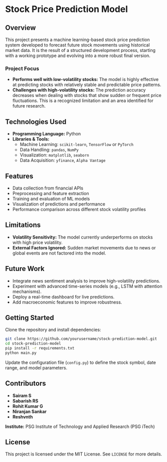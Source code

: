 # Stock Price Prediction Model

## Overview

This project presents a machine learning-based stock price prediction system developed to forecast future stock movements using historical market data. It is the result of a structured development process, starting with a working prototype and evolving into a more robust final version.

### Project Focus

- **Performs well with low-volatility stocks:** The model is highly effective at predicting stocks with relatively stable and predictable price patterns.
- **Challenges with high-volatility stocks:** The prediction accuracy decreases when dealing with stocks that show sudden or frequent price fluctuations. This is a recognized limitation and an area identified for future research.

## Technologies Used

- **Programming Language:** Python  
- **Libraries & Tools:**  
  - Machine Learning: `scikit-learn`, `TensorFlow` or `PyTorch`  
  - Data Handling: `pandas`, `NumPy`  
  - Visualization: `matplotlib`, `seaborn`  
  - Data Acquisition: `yfinance`, `Alpha Vantage`

## Features

- Data collection from financial APIs
- Preprocessing and feature extraction
- Training and evaluation of ML models
- Visualization of predictions and performance
- Performance comparison across different stock volatility profiles

## Limitations

- **Volatility Sensitivity:** The model currently underperforms on stocks with high price volatility.
- **External Factors Ignored:** Sudden market movements due to news or global events are not factored into the model.

## Future Work

- Integrate news sentiment analysis to improve high-volatility predictions.
- Experiment with advanced time-series models (e.g., LSTM with attention mechanisms).
- Deploy a real-time dashboard for live predictions.
- Add macroeconomic features to improve robustness.

## Getting Started

Clone the repository and install dependencies:

```bash
git clone https://github.com/yourusername/stock-prediction-model.git
cd stock-prediction-model
pip install -r requirements.txt
python main.py
```

Update the configuration file (`config.py`) to define the stock symbol, date range, and model parameters.

## Contributors

- **Sairam S**  
- **Sabarish RS**  
- **Rohit Kumar G**  
- **Niranjan Sankar**  
- **Reshvnth**

**Institute:** PSG Institute of Technology and Applied Research (PSG iTech)

## License

This project is licensed under the MIT License. See `LICENSE` for more details.
